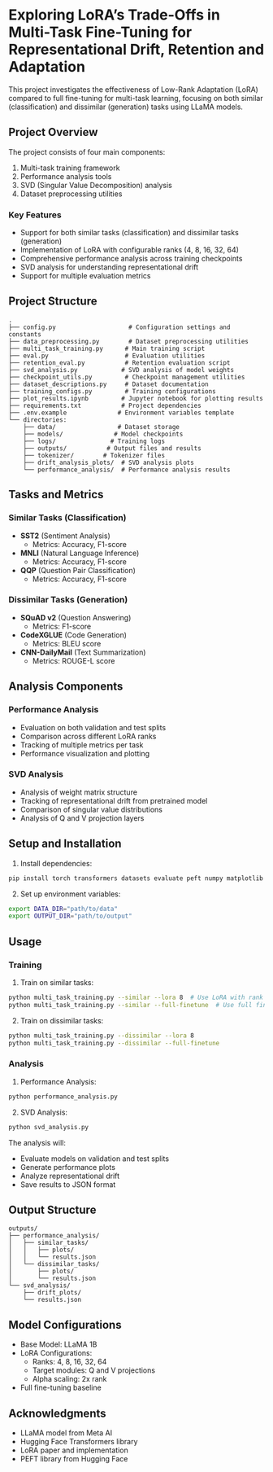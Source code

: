 # Exploring LoRA’s Trade-Offs in Multi-Task Fine-Tuning for Representational Drift, Retention and Adaptation

This project investigates the effectiveness of Low-Rank Adaptation (LoRA) compared to full fine-tuning for multi-task learning, focusing on both similar (classification) and dissimilar (generation) tasks using LLaMA models.

## Project Overview

The project consists of four main components:
1. Multi-task training framework
2. Performance analysis tools
3. SVD (Singular Value Decomposition) analysis
4. Dataset preprocessing utilities

### Key Features

- Support for both similar tasks (classification) and dissimilar tasks (generation)
- Implementation of LoRA with configurable ranks (4, 8, 16, 32, 64)
- Comprehensive performance analysis across training checkpoints
- SVD analysis for understanding representational drift
- Support for multiple evaluation metrics

## Project Structure

```
.
├── config.py                    # Configuration settings and constants
├── data_preprocessing.py        # Dataset preprocessing utilities
├── multi_task_training.py      # Main training script
├── eval.py                     # Evaluation utilities
├── retention_eval.py           # Retention evaluation script
├── svd_analysis.py            # SVD analysis of model weights
├── checkpoint_utils.py         # Checkpoint management utilities
├── dataset_descriptions.py     # Dataset documentation
├── training_configs.py         # Training configurations
├── plot_results.ipynb         # Jupyter notebook for plotting results
├── requirements.txt           # Project dependencies
├── .env.example              # Environment variables template
└── directories:
    ├── data/                 # Dataset storage
    ├── models/              # Model checkpoints
    ├── logs/               # Training logs
    ├── outputs/           # Output files and results
    ├── tokenizer/        # Tokenizer files
    ├── drift_analysis_plots/  # SVD analysis plots
    └── performance_analysis/  # Performance analysis results
```

## Tasks and Metrics

### Similar Tasks (Classification)
- **SST2** (Sentiment Analysis)
  - Metrics: Accuracy, F1-score
- **MNLI** (Natural Language Inference)
  - Metrics: Accuracy, F1-score
- **QQP** (Question Pair Classification)
  - Metrics: Accuracy, F1-score

### Dissimilar Tasks (Generation)
- **SQuAD v2** (Question Answering)
  - Metrics: F1-score
- **CodeXGLUE** (Code Generation)
  - Metrics: BLEU score
- **CNN-DailyMail** (Text Summarization)
  - Metrics: ROUGE-L score

## Analysis Components

### Performance Analysis
- Evaluation on both validation and test splits
- Comparison across different LoRA ranks
- Tracking of multiple metrics per task
- Performance visualization and plotting

### SVD Analysis
- Analysis of weight matrix structure
- Tracking of representational drift from pretrained model
- Comparison of singular value distributions
- Analysis of Q and V projection layers

## Setup and Installation

1. Install dependencies:
```bash
pip install torch transformers datasets evaluate peft numpy matplotlib seaborn safetensors
```

2. Set up environment variables:
```bash
export DATA_DIR="path/to/data"
export OUTPUT_DIR="path/to/output"
```

## Usage

### Training

1. Train on similar tasks:
```bash
python multi_task_training.py --similar --lora 8  # Use LoRA with rank 8
python multi_task_training.py --similar --full-finetune  # Use full fine-tuning
```

2. Train on dissimilar tasks:
```bash
python multi_task_training.py --dissimilar --lora 8
python multi_task_training.py --dissimilar --full-finetune
```

### Analysis

1. Performance Analysis:
```bash
python performance_analysis.py
```

2. SVD Analysis:
```bash
python svd_analysis.py
```

The analysis will:
- Evaluate models on validation and test splits
- Generate performance plots
- Analyze representational drift
- Save results to JSON format

## Output Structure

```
outputs/
├── performance_analysis/
│   ├── similar_tasks/
│   │   ├── plots/
│   │   └── results.json
│   └── dissimilar_tasks/
│       ├── plots/
│       └── results.json
└── svd_analysis/
    ├── drift_plots/
    └── results.json
```

## Model Configurations

- Base Model: LLaMA 1B
- LoRA Configurations:
  - Ranks: 4, 8, 16, 32, 64
  - Target modules: Q and V projections
  - Alpha scaling: 2x rank
- Full fine-tuning baseline

## Acknowledgments

- LLaMA model from Meta AI
- Hugging Face Transformers library
- LoRA paper and implementation
- PEFT library from Hugging Face